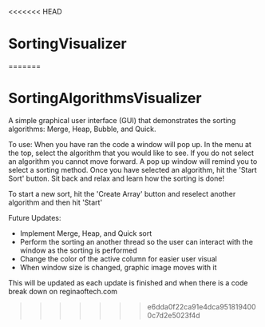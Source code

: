 <<<<<<< HEAD
# SortingVisualizer
=======
# SortingAlgorithmsVisualizer

A simple graphical user interface (GUI) that demonstrates the sorting algorithms: Merge, Heap, Bubble, and Quick. 

To use: When you have ran the code a window will pop up. In the menu at the top, select the algorithm that you would like to see. If you do not select an algorithm you cannot move forward. A pop up window will remind you to select a sorting method. Once you have selected an algorithm, hit the 'Start Sort' button. Sit back and relax and learn how the sorting is done!

To start a new sort, hit the 'Create Array' button and reselect another algorithm and then hit 'Start'

Future Updates:
- Implement Merge, Heap, and Quick sort
- Perform the sorting an another thread so the user can interact with the window as the sorting is performed
- Change the color of the active column for easier user visual
- When window size is changed, graphic image moves with it

This will be updated as each update is finished and when there is a code break down on reginaoftech.com
>>>>>>> e6dda0f22ca91e4dca9518194000c7d2e5023f4d
